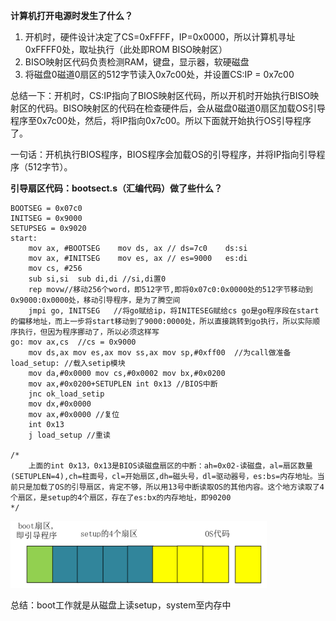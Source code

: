 **计算机打开电源时发生了什么？**

1. 开机时，硬件设计决定了CS=0xFFFF，IP=0x0000，所以计算机寻址0xFFFF0处，取址执行（此处即ROM BISO映射区）
2. BISO映射区代码负责检测RAM，键盘，显示器，软硬磁盘
3. 将磁盘0磁道0扇区的512字节读入0x7c00处，并设置CS:IP = 0x7c00

总结一下：开机时，CS:IP指向了BIOS映射区代码，所以开机时开始执行BISO映射区的代码。BISO映射区的代码在检查硬件后，会从磁盘0磁道0扇区加载OS引导程序至0x7c00处，然后，将IP指向0x7c00。所以下面就开始执行OS引导程序了。

一句话：开机执行BIOS程序，BIOS程序会加载OS的引导程序，并将IP指向引导程序（512字节）。



**引导扇区代码：bootsect.s（汇编代码）做了些什么？**

```assembly
BOOTSEG = 0x07c0
INITSEG = 0x9000
SETUPSEG = 0x9020
start:
	mov ax, #BOOTSEG	mov ds, ax // ds=7c0	ds:si
	mov ax, #INITSEG	mov es, ax // es=9000   es:di
	mov cs, #256
	sub si,si  sub di,di //si,di置0
	rep movw//移动256个word，即512字节,即将0x07c0:0x0000处的512字节移动到0x9000:0x0000处，移动引导程序，是为了腾空间
	jmpi go, INITSEG   //将go赋给ip，将INITESEG赋给cs go是go程序段在start的偏移地址，而上一步将start移动到了9000:0000处，所以直接跳转到go执行，所以实际顺序执行，但因为程序挪动了，所以必须这样写
go: mov ax,cs  //cs = 0x9000
	mov ds,ax mov es,ax mov ss,ax mov sp,#0xff00  //为call做准备
load_setup: //载入setip模块
	mov da,#0x0000 mov cs,#0x0002 mov bx,#0x0200
	mov ax,#0x0200+SETUPLEN int 0x13 //BIOS中断
	jnc ok_load_setip
	mov dx,#0x0000
	mov ax,#0x0000 //复位
	int 0x13
	j load_setup //重读

/*
	上面的int 0x13，0x13是BIOS读磁盘扇区的中断：ah=0x02-读磁盘，al=扇区数量(SETUPLEN=4),ch=柱面号，cl=开始扇区,dh=磁头号，dl=驱动器号，es:bs=内存地址。当前只是加载了OS的引导扇区，肯定不够，所以用13号中断读取OS的其他内容。这个地方读取了4个扇区，是setup的4个扇区，存在了es:bx的内存地址，即90200
*/
```

<img src="images/启动盘.png" style="zoom:40%;" />

总结：boot工作就是从磁盘上读setup，system至内存中